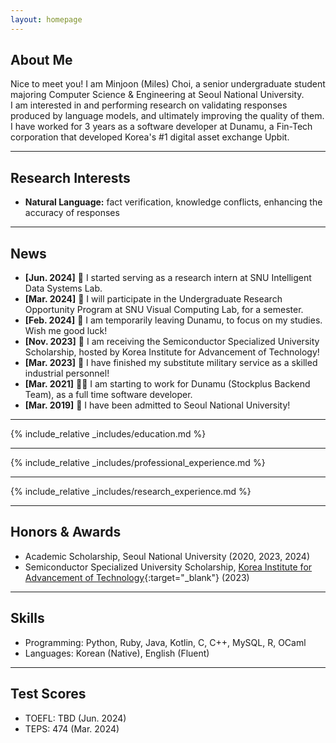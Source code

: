 ```yaml
---
layout: homepage
---
```


## About Me

Nice to meet you! I am Minjoon (Miles) Choi, a senior undergraduate student majoring Computer Science & Engineering at Seoul
National University.
<br/>
I am interested in and performing research on validating responses produced by language models, and ultimately improving
the quality of them.
<br/>
I have worked for 3 years as a software developer at Dunamu, a Fin-Tech corporation that developed Korea's #1 digital
asset exchange Upbit.

---

## Research Interests

- **Natural Language:** fact verification, knowledge conflicts, enhancing the accuracy of responses

---

## News
- **[Jun. 2024]** 🔬 I started serving as a research intern at SNU Intelligent Data Systems Lab.
- **[Mar. 2024]** 🔬 I will participate in the Undergraduate Research Opportunity Program at SNU Visual Computing Lab, for a semester.
- **[Feb. 2024]** 🏫 I am temporarily leaving Dunamu, to focus on my studies. Wish me good luck!
- **[Nov. 2023]** 🏅 I am receiving the Semiconductor Specialized University Scholarship, hosted by Korea Institute for Advancement of Technology!
- **[Mar. 2023]** 🎉 I have finished my substitute military service as a skilled industrial personnel!
- **[Mar. 2021]** 👨‍💻 I am starting to work for Dunamu (Stockplus Backend Team), as a full time software developer.
- **[Mar. 2019]** 🐣 I have been admitted to Seoul National University!

---

{% include_relative _includes/education.md %}
<br/>

---

{% include_relative _includes/professional_experience.md %}
<br/>

---

{% include_relative _includes/research_experience.md %}
<br/>

---

## Honors & Awards
- Academic Scholarship, Seoul National University (2020, 2023, 2024)
- Semiconductor Specialized University Scholarship, [Korea Institute for Advancement of Technology](https://www.kiat.or.kr/eng/user/main.do){:target="_blank"} (2023)

---

## Skills
- Programming: Python, Ruby, Java, Kotlin, C, C++, MySQL, R, OCaml
- Languages: Korean (Native), English (Fluent)

---

## Test Scores
- TOEFL: TBD (Jun. 2024)
- TEPS: 474 (Mar. 2024)